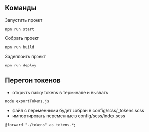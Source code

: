 ## Команды

Запустить проект

```
npm run start
```

Собрать проект

```
npm run build
```

Задеплоить проект 

```
npm run deploy
```


## Перегон токенов
  * открыть папку tokens в терминале и вызвать
```
node exportTokens.js
```
  * файл с переменными будет собран в config/scss/_tokens.scss
  * импортировать переменные в config/scss/index.scss
```
@forward "./tokens" as tokens-*;
```
